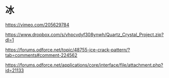 # 冰

https://vimeo.com/205629784

https://www.dropbox.com/s/vhpcvdyf308ynwh/Quartz_Crystal_Project.zip?dl=1

https://forums.odforce.net/topic/48755-ice-crack-pattern/?tab=comments#comment-224562

https://forums.odforce.net/applications/core/interface/file/attachment.php?id=21133
